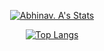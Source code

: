 <div align=center>
  
  [![Abhinav. A's Stats](https://github-readme-stats.vercel.app/api?username=abhnva&show_icons=true&theme=tokyonight)](https://github.com/abhnva)
  
  [![Top Langs](https://github-readme-stats.vercel.app/api/top-langs/?username=abhnva&theme=tokyonight)](https://github.com/abhnva)
  
</div>
